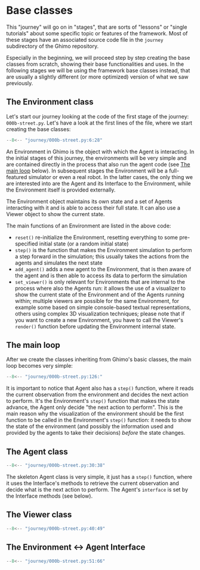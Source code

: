 # Base classes

This "journey" will go on in "stages", that are sorts of "lessons" or "single tutorials"
about some specific topic or features of the framework. Most of these stages
have an associated source code file in the `journey` subdirectory of the Ghimo
repository.

Especially in the beginning, we will proceed step by step creating the base
classes from scratch, showing their base functionalities and uses. In the following
stages we will be using the framework base classes instead, that are usually
a slightly different (or more optimized) version of what we saw previously.

## The Environment class

Let's start our journey looking at the code of the first stage of the journey:
`000b-street.py`. Let's have a look at the first lines of the file, where we
start creating the base classes:

```python linenums="6" title="000b-street.py - the Environment base class"
--8<-- "journey/000b-street.py:6:28"
```

An Environment in Ghimo is the object with which the Agent is interacting. In
the initial stages of this journey, the environments will be very simple and
are contained directly in the process that also run the agent code (see [The main loop](#the-main-loop) below).
In subsequent stages the Environment will be a full-featured simulator or even
a real robot. In the latter cases, the only thing we are interested into are
the Agent and its Interface to the Environment, while the Environment itself
is provided externally.

The Environment object maintains its own state and a set of Agents interacting
with it and is able to access their full state. It can also use a Viewer object
to show the current state.

The main functions of an Environment are listed in the above code:

- `reset()` re-initialize the Environment, resetting everything to some pre-specified
  initial state (or a random initial state)
- `step()` is the function that makes the Environment simulation to perform a step
  forward in the simulation; this usually takes the actions from the agents and
  simulates the next state
- `add_agent()` adds a new agent to the Environment, that is then aware of
  the agent and is then able to access its data to perform the simulation
- `set_viewer()` is only relevant for Environments that are internal to the
  process where also the Agents run: it allows the use of a visualizer to show
  the current state of the Environment and of the Agents running within; multiple
  viewers are possible for the same Environment, for example some based on simple
  console-based textual representations, others using complex 3D visualization
  techniques; please note that if you want to create a new Environment, you have
  to call the Viewer's `render()` function before updating the Environment
  internal state.

## The main loop

After we create the classes inheriting from Ghimo's basic classes, the main
loop becomes very simple:

```py linenums="126" title="000b-street.py - the main loop"
--8<-- "journey/000b-street.py:126:"
```

It is important to notice that Agent also has a `step()` function, where it
reads the current observation from the environment and decides the next action
to perform. It's the Environment's `step()` function that makes the state
advance, the Agent only decide "the next action to perform". This is the main
reason why the visualization of the environment should be the first function
to be called in the Environment's `step()` function: it needs to show the state
of the environment (and possibly the information used and provided by the agents
to take their decisions) *before* the state changes.

## The Agent class

```py linenums="30" title="000b-street.py - the Agent base class"
--8<-- "journey/000b-street.py:30:38"
```

The skeleton Agent class is very simple, it just has a `step()` function, where
it uses the Interface's methods to retrieve the current observation and decide
what is the next action to perform. The Agent's `interface` is set by the
Interface methods (see below).


## The Viewer class

```py linenums="40" title="000b-street.py - the Agent base class"
--8<-- "journey/000b-street.py:40:49"
```

## The Environment <-> Agent Interface


```py linenums="51" title="000b-street.py - the Agent base class"
--8<-- "journey/000b-street.py:51:66"
```
